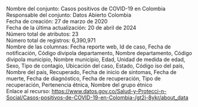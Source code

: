 Nombre del conjunto: Casos positivos de COVID-19 en Colombia  
Responsable del conjunto: Datos Abierto Colombia  
Fecha de creación: 27 de marzo de 2020  
Fecha de la última actualización: 20 de abril de 2024  
Número total de atributos: 23  
Número total de registros: 6,390,971  
Nombre de las columnas: Fecha reporte web, Id de caso, Fecha de notificación, Código divipola departamento, Nombre departamento, Código divipola municipio, Nombre municipio, Edad, Unidad de medida de edad, Sexo, Tipo de contagio, Ubicación del caso, Estado, Código iso del país, Nombre del país, Recuperado, Fecha de inicio de síntomas, Fecha de muerte, Fecha de diagnóstico, Fecha de recuperación, Tipo de recuperación, Pertenencia étnica, Nombre del grupo étnico  
Enlace al recurso: https://www.datos.gov.co/Salud-y-Protecci-n-Social/Casos-positivos-de-COVID-19-en-Colombia-/gt2j-8ykr/about_data  